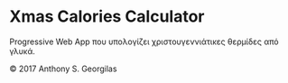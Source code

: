 # Xmas Calories Calculator

Progressive Web App που υπολογίζει χριστουγεννιάτικες θερμίδες από γλυκά.

&copy; 2017 Anthony S. Georgilas